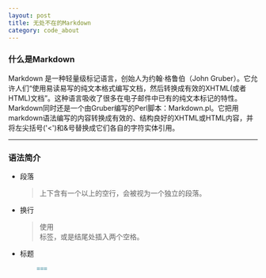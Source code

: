 ```yaml
---
layout: post
title: 无处不在的Markdown
category: code_about
---
```


### 什么是Markdown

Markdown 是一种轻量级标记语言，创始人为约翰·格鲁伯（John Gruber）。它允许人们“使用易读易写的纯文本格式编写文档，然后转换成有效的XHTML(或者HTML)文档”。这种语言吸收了很多在电子邮件中已有的纯文本标记的特性。Markdown同时还是一个由Gruber编写的Perl脚本：Markdown.pl。它把用markdown语法编写的内容转换成有效的、结构良好的XHTML或HTML内容，并将左尖括号('<')和&号替换成它们各自的字符实体引用。

---

### 语法简介

 + 段落
    > 上下含有一个以上的空行，会被视为一个独立的段落。

 + 换行
    > 使用<br>标签，或是结尾处插入两个空格。

 + 标题
```markdown
        ===

